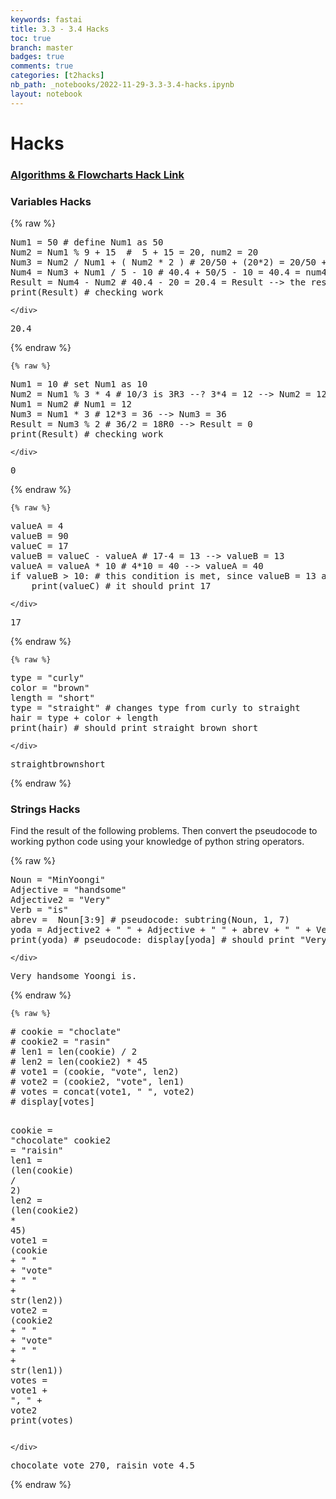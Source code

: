 ```yaml
---
keywords: fastai
title: 3.3 - 3.4 Hacks
toc: true
branch: master
badges: true
comments: true
categories: [t2hacks]
nb_path: _notebooks/2022-11-29-3.3-3.4-hacks.ipynb
layout: notebook
---
```


<!--
#################################################
### THIS FILE WAS AUTOGENERATED! DO NOT EDIT! ###
#################################################
# file to edit: _notebooks/2022-11-29-3.3-3.4-hacks.ipynb
-->

<div class="container" id="notebook-container">
        
<div class="cell border-box-sizing text_cell rendered"><div class="inner_cell">
<div class="text_cell_render border-box-sizing rendered_html">
<h1 id="Hacks">Hacks<a class="anchor-link" href="#Hacks"> </a></h1><h3 id="Algorithms-&amp;-Flowcharts-Hack-Link"><a href="https://jamboard.google.com/d/1qpPFYt9cyjJOSzpT4ODND8Jj6gk8DUWPbLAksaOTCvA/viewer?f=10&amp;pli=1">Algorithms &amp; Flowcharts Hack Link</a><a class="anchor-link" href="#Algorithms-&amp;-Flowcharts-Hack-Link"> </a></h3><h3 id="Variables-Hacks">Variables Hacks<a class="anchor-link" href="#Variables-Hacks"> </a></h3>
</div>
</div>
</div>
    {% raw %}
    
<div class="cell border-box-sizing code_cell rendered">
<div class="input">

<div class="inner_cell">
    <div class="input_area">
<div class=" highlight hl-ipython3"><pre><span></span><span class="n">Num1</span> <span class="o">=</span> <span class="mi">50</span> <span class="c1"># define Num1 as 50</span>
<span class="n">Num2</span> <span class="o">=</span> <span class="n">Num1</span> <span class="o">%</span> <span class="mi">9</span> <span class="o">+</span> <span class="mi">15</span>  <span class="c1">#  5 + 15 = 20, num2 = 20</span>
<span class="n">Num3</span> <span class="o">=</span> <span class="n">Num2</span> <span class="o">/</span> <span class="n">Num1</span> <span class="o">+</span> <span class="p">(</span> <span class="n">Num2</span> <span class="o">*</span> <span class="mi">2</span> <span class="p">)</span> <span class="c1"># 20/50 + (20*2) = 20/50 + 40 = 40.4 = num3</span>
<span class="n">Num4</span> <span class="o">=</span> <span class="n">Num3</span> <span class="o">+</span> <span class="n">Num1</span> <span class="o">/</span> <span class="mi">5</span> <span class="o">-</span> <span class="mi">10</span> <span class="c1"># 40.4 + 50/5 - 10 = 40.4 = num4</span>
<span class="n">Result</span> <span class="o">=</span> <span class="n">Num4</span> <span class="o">-</span> <span class="n">Num2</span> <span class="c1"># 40.4 - 20 = 20.4 = Result --&gt; the result should be 20.4</span>
<span class="nb">print</span><span class="p">(</span><span class="n">Result</span><span class="p">)</span> <span class="c1"># checking work</span>
</pre></div>

    </div>
</div>
</div>

<div class="output_wrapper">
<div class="output">

<div class="output_area">

<div class="output_subarea output_stream output_stdout output_text">
<pre>20.4
</pre>
</div>
</div>

</div>
</div>

</div>
    {% endraw %}

    {% raw %}
    
<div class="cell border-box-sizing code_cell rendered">
<div class="input">

<div class="inner_cell">
    <div class="input_area">
<div class=" highlight hl-ipython3"><pre><span></span><span class="n">Num1</span> <span class="o">=</span> <span class="mi">10</span> <span class="c1"># set Num1 as 10</span>
<span class="n">Num2</span> <span class="o">=</span> <span class="n">Num1</span> <span class="o">%</span> <span class="mi">3</span> <span class="o">*</span> <span class="mi">4</span> <span class="c1"># 10/3 is 3R3 --? 3*4 = 12 --&gt; Num2 = 12</span>
<span class="n">Num1</span> <span class="o">=</span> <span class="n">Num2</span> <span class="c1"># Num1 = 12</span>
<span class="n">Num3</span> <span class="o">=</span> <span class="n">Num1</span> <span class="o">*</span> <span class="mi">3</span> <span class="c1"># 12*3 = 36 --&gt; Num3 = 36</span>
<span class="n">Result</span> <span class="o">=</span> <span class="n">Num3</span> <span class="o">%</span> <span class="mi">2</span> <span class="c1"># 36/2 = 18R0 --&gt; Result = 0</span>
<span class="nb">print</span><span class="p">(</span><span class="n">Result</span><span class="p">)</span> <span class="c1"># checking work</span>
</pre></div>

    </div>
</div>
</div>

<div class="output_wrapper">
<div class="output">

<div class="output_area">

<div class="output_subarea output_stream output_stdout output_text">
<pre>0
</pre>
</div>
</div>

</div>
</div>

</div>
    {% endraw %}

    {% raw %}
    
<div class="cell border-box-sizing code_cell rendered">
<div class="input">

<div class="inner_cell">
    <div class="input_area">
<div class=" highlight hl-ipython3"><pre><span></span><span class="n">valueA</span> <span class="o">=</span> <span class="mi">4</span> 
<span class="n">valueB</span> <span class="o">=</span> <span class="mi">90</span>
<span class="n">valueC</span> <span class="o">=</span> <span class="mi">17</span>
<span class="n">valueB</span> <span class="o">=</span> <span class="n">valueC</span> <span class="o">-</span> <span class="n">valueA</span> <span class="c1"># 17-4 = 13 --&gt; valueB = 13</span>
<span class="n">valueA</span> <span class="o">=</span> <span class="n">valueA</span> <span class="o">*</span> <span class="mi">10</span> <span class="c1"># 4*10 = 40 --&gt; valueA = 40</span>
<span class="k">if</span> <span class="n">valueB</span> <span class="o">&gt;</span> <span class="mi">10</span><span class="p">:</span> <span class="c1"># this condition is met, since valueB = 13 and 13&gt;10</span>
    <span class="nb">print</span><span class="p">(</span><span class="n">valueC</span><span class="p">)</span> <span class="c1"># it should print 17</span>
</pre></div>

    </div>
</div>
</div>

<div class="output_wrapper">
<div class="output">

<div class="output_area">

<div class="output_subarea output_stream output_stdout output_text">
<pre>17
</pre>
</div>
</div>

</div>
</div>

</div>
    {% endraw %}

    {% raw %}
    
<div class="cell border-box-sizing code_cell rendered">
<div class="input">

<div class="inner_cell">
    <div class="input_area">
<div class=" highlight hl-ipython3"><pre><span></span><span class="nb">type</span> <span class="o">=</span> <span class="s2">&quot;curly&quot;</span>
<span class="n">color</span> <span class="o">=</span> <span class="s2">&quot;brown&quot;</span>
<span class="n">length</span> <span class="o">=</span> <span class="s2">&quot;short&quot;</span>
<span class="nb">type</span> <span class="o">=</span> <span class="s2">&quot;straight&quot;</span> <span class="c1"># changes type from curly to straight</span>
<span class="n">hair</span> <span class="o">=</span> <span class="nb">type</span> <span class="o">+</span> <span class="n">color</span> <span class="o">+</span> <span class="n">length</span>
<span class="nb">print</span><span class="p">(</span><span class="n">hair</span><span class="p">)</span> <span class="c1"># should print straight brown short</span>
</pre></div>

    </div>
</div>
</div>

<div class="output_wrapper">
<div class="output">

<div class="output_area">

<div class="output_subarea output_stream output_stdout output_text">
<pre>straightbrownshort
</pre>
</div>
</div>

</div>
</div>

</div>
    {% endraw %}

<div class="cell border-box-sizing text_cell rendered"><div class="inner_cell">
<div class="text_cell_render border-box-sizing rendered_html">
<h3 id="Strings-Hacks">Strings Hacks<a class="anchor-link" href="#Strings-Hacks"> </a></h3><p>Find the result of the following problems. Then convert the pseudocode to working python code using your knowledge of python string operators.</p>

</div>
</div>
</div>
    {% raw %}
    
<div class="cell border-box-sizing code_cell rendered">
<div class="input">

<div class="inner_cell">
    <div class="input_area">
<div class=" highlight hl-ipython3"><pre><span></span><span class="n">Noun</span> <span class="o">=</span> <span class="s2">&quot;MinYoongi&quot;</span> 
<span class="n">Adjective</span> <span class="o">=</span> <span class="s2">&quot;handsome&quot;</span> 
<span class="n">Adjective2</span> <span class="o">=</span> <span class="s2">&quot;Very&quot;</span> 
<span class="n">Verb</span> <span class="o">=</span> <span class="s2">&quot;is&quot;</span> 
<span class="n">abrev</span> <span class="o">=</span>  <span class="n">Noun</span><span class="p">[</span><span class="mi">3</span><span class="p">:</span><span class="mi">9</span><span class="p">]</span> <span class="c1"># pseudocode: subtring(Noun, 1, 7) </span>
<span class="n">yoda</span> <span class="o">=</span> <span class="n">Adjective2</span> <span class="o">+</span> <span class="s2">&quot; &quot;</span> <span class="o">+</span> <span class="n">Adjective</span> <span class="o">+</span> <span class="s2">&quot; &quot;</span> <span class="o">+</span> <span class="n">abrev</span> <span class="o">+</span> <span class="s2">&quot; &quot;</span> <span class="o">+</span> <span class="n">Verb</span> <span class="o">+</span> <span class="s2">&quot;.&quot;</span> <span class="c1"># pseudocode: concat(Adjective2, &quot; &quot;, Adjective, &quot; &quot;, abrev, &quot; &quot;,Verb, &quot;.&quot;) </span>
<span class="nb">print</span><span class="p">(</span><span class="n">yoda</span><span class="p">)</span> <span class="c1"># pseudocode: display[yoda] # should print &quot;Very handsome Yoongi is.&quot;</span>
</pre></div>

    </div>
</div>
</div>

<div class="output_wrapper">
<div class="output">

<div class="output_area">

<div class="output_subarea output_stream output_stdout output_text">
<pre>Very handsome Yoongi is.
</pre>
</div>
</div>

</div>
</div>

</div>
    {% endraw %}

    {% raw %}
    
<div class="cell border-box-sizing code_cell rendered">
<div class="input">

<div class="inner_cell">
    <div class="input_area">
<div class=" highlight hl-ipython3"><pre><span></span><span class="c1"># cookie = &quot;choclate&quot; </span>
<span class="c1"># cookie2 = &quot;rasin&quot; </span>
<span class="c1"># len1 = len(cookie) / 2 </span>
<span class="c1"># len2 = len(cookie2) * 45 </span>
<span class="c1"># vote1 = (cookie, &quot;vote&quot;, len2) </span>
<span class="c1"># vote2 = (cookie2, &quot;vote&quot;, len1) </span>
<span class="c1"># votes = concat(vote1, &quot; &quot;, vote2) </span>
<span class="c1"># display[votes]</span>

<span class="n">cookie</span> <span class="o">=</span> <span class="s2">&quot;chocolate&quot;</span> 
<span class="n">cookie2</span> <span class="o">=</span> <span class="s2">&quot;raisin&quot;</span> 
<span class="n">len1</span> <span class="o">=</span> <span class="p">(</span><span class="nb">len</span><span class="p">(</span><span class="n">cookie</span><span class="p">)</span> <span class="o">/</span> <span class="mi">2</span><span class="p">)</span>
<span class="n">len2</span> <span class="o">=</span> <span class="p">(</span><span class="nb">len</span><span class="p">(</span><span class="n">cookie2</span><span class="p">)</span> <span class="o">*</span> <span class="mi">45</span><span class="p">)</span>
<span class="n">vote1</span> <span class="o">=</span> <span class="p">(</span><span class="n">cookie</span> <span class="o">+</span> <span class="s2">&quot; &quot;</span> <span class="o">+</span> <span class="s2">&quot;vote&quot;</span> <span class="o">+</span> <span class="s2">&quot; &quot;</span> <span class="o">+</span> <span class="nb">str</span><span class="p">(</span><span class="n">len2</span><span class="p">))</span> 
<span class="n">vote2</span> <span class="o">=</span> <span class="p">(</span><span class="n">cookie2</span> <span class="o">+</span> <span class="s2">&quot; &quot;</span> <span class="o">+</span> <span class="s2">&quot;vote&quot;</span> <span class="o">+</span> <span class="s2">&quot; &quot;</span> <span class="o">+</span> <span class="nb">str</span><span class="p">(</span><span class="n">len1</span><span class="p">))</span> 
<span class="n">votes</span> <span class="o">=</span> <span class="n">vote1</span> <span class="o">+</span> <span class="s2">&quot;, &quot;</span> <span class="o">+</span> <span class="n">vote2</span>
<span class="nb">print</span><span class="p">(</span><span class="n">votes</span><span class="p">)</span>
</pre></div>

    </div>
</div>
</div>

<div class="output_wrapper">
<div class="output">

<div class="output_area">

<div class="output_subarea output_stream output_stdout output_text">
<pre>chocolate vote 270, raisin vote 4.5
</pre>
</div>
</div>

</div>
</div>

</div>
    {% endraw %}

</div>
 

